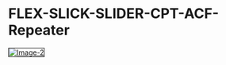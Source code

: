 # FLEX-SLICK-SLIDER-CPT-ACF-Repeater
<a href="https://ibb.co/M7WpfVx"><img src="https://i.ibb.co/VTrDxSc/Image-2.png" alt="Image-2" border="1"></a>
